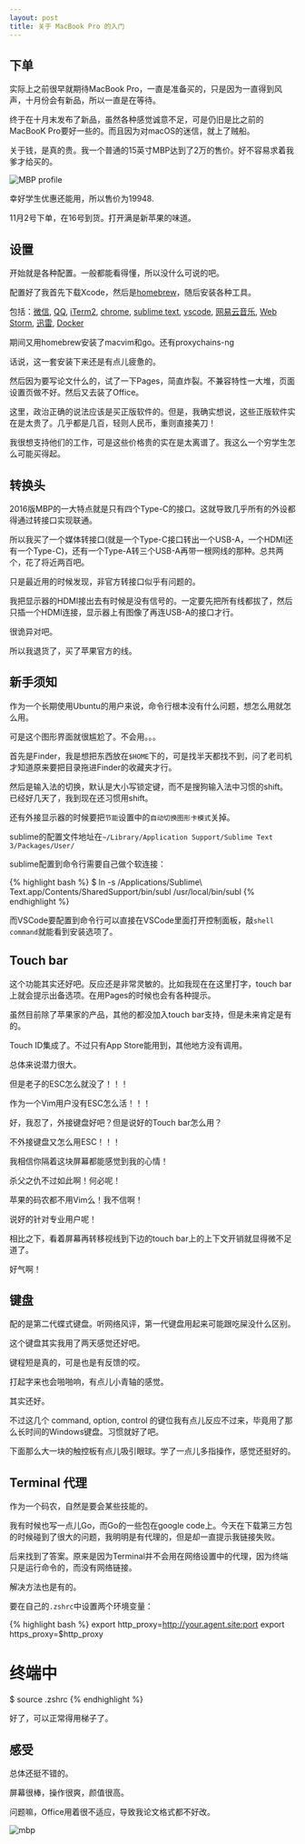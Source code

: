 ```yaml
---
layout: post
title: 关于 MacBook Pro 的入门
---
```


## 下单

实际上之前很早就期待MacBook Pro，一直是准备买的，只是因为一直得到风声，十月份会有新品，所以一直是在等待。

终于在十月末发布了新品，虽然各种感觉诚意不足，可是仍旧是比之前的MacBooK Pro要好一些的。而且因为对macOS的迷信，就上了贼船。

关于钱，是真的贵。我一个普通的15英寸MBP达到了2万的售价。好不容易求着我爹才给买的。

![MBP profile](http://cdn.iamhele.com/github.io/images/mbp_2016/screenfetch.png)

幸好学生优惠还能用，所以售价为19948.

11月2号下单，在16号到货。打开满是新苹果的味道。

## 设置

开始就是各种配置。一般都能看得懂，所以没什么可说的吧。

配置好了我首先下载Xcode，然后是[homebrew](http://brew.sh/)，随后安装各种工具。

包括：[微信](http://weixin.qq.com/cgi-bin/readtemplate?t=mac&platform=wx&lang=zh_CN), [QQ](http://im.qq.com/macqq/), [iTerm2](https://iterm2.com/), [chrome](https://www.google.com/chrome/browser/desktop/index.html), [sublime text](https://www.sublimetext.com/3), [vscode](https://code.visualstudio.com/), [网易云音乐](http://music.163.com/#/download), [Web Storm](https://www.jetbrains.com/webstorm/), [迅雷](http://dl.xunlei.com/?from=index), [Docker](https://www.docker.com/products/docker#/mac)

期间又用homebrew安装了macvim和go。还有proxychains-ng

话说，这一套安装下来还是有点儿疲惫的。

然后因为要写论文什么的，试了一下Pages，简直炸裂。不兼容特性一大堆，页面设置页做不好。然后又去装了Office。

这里，政治正确的说法应该是买正版软件的。但是，我确实想说，这些正版软件实在是太贵了。几乎都是几百，轻则人民币，重则直接美刀！

我很想支持他们的工作，可是这些价格贵的实在是太离谱了。我这么一个穷学生怎么可能买得起。

## 转换头

2016版MBP的一大特点就是只有四个Type-C的接口。这就导致几乎所有的外设都得通过转接口实现联通。

所以我买了一个媒体转接口(就是一个Type-C接口转出一个USB-A，一个HDMI还有一个Type-C)，还有一个Type-A转三个USB-A再带一根网线的那种。总共两个，花了将近两百吧。

只是最近用的时候发现，非官方转接口似乎有问题的。

我把显示器的HDMI接出去有时候是没有信号的。一定要先把所有线都拔了，然后只插一个HDMI连接，显示器上有图像了再连USB-A的接口才行。

很诡异对吧。

所以我退货了，买了苹果官方的线。

## 新手须知

作为一个长期使用Ubuntu的用户来说，命令行根本没有什么问题，想怎么用就怎么用。

可是这个图形界面就很尴尬了。不会用。。。

首先是Finder，我是想把东西放在`$HOME`下的，可是找半天都找不到，问了老司机才知道原来要把目录拖进Finder的收藏夹才行。

然后是输入法的切换，默认是大小写锁定键，而不是搜狗输入法中习惯的shift。已经好几天了，我到现在还习惯用shift。

还有外接显示器的时候要把`节能`设置中的`自动切换图形卡模式`关掉。

sublime的配置文件地址在`~/Library/Application Support/Sublime Text 3/Packages/User/`

sublime配置到命令行需要自己做个软连接：

{% highlight bash %}
$ ln -s /Applications/Sublime\ Text.app/Contents/SharedSupport/bin/subl /usr/local/bin/subl
{% endhighlight %}

而VSCode要配置到命令行可以直接在VSCode里面打开控制面板，敲`shell command`就能看到安装选项了。

## Touch bar

这个功能其实还好吧。反应还是非常灵敏的。比如我现在在这里打字，touch bar上就会提示出备选项。在用Pages的时候也会有各种提示。

虽然目前除了苹果家的产品，其他的都没加入touch bar支持，但是未来肯定是有的。

Touch ID集成了。不过只有App Store能用到，其他地方没有调用。

总体来说潜力很大。

但是老子的ESC怎么就没了！！！

作为一个Vim用户没有ESC怎么活！！！

好，我忍了，外接键盘好吧？但是说好的Touch bar怎么用？

不外接键盘又怎么用ESC！！！

我相信你隔着这块屏幕都能感觉到我的心情！

杀父之仇不过如此啊！何必呢！

苹果的码农都不用Vim么！我不信啊！

说好的针对专业用户呢！

相比之下，看着屏幕再转移视线到下边的touch bar上的上下文开销就显得微不足道了。

好气啊！

## 键盘

配的是第二代蝶式键盘。听网络风评，第一代键盘用起来可能跟吃屎没什么区别。

这个键盘其实我用了两天感觉还好吧。

键程短是真的，可是也是有反馈的哎。

打起字来也会啪啪响，有点儿小青轴的感觉。

其实还好。

不过这几个 command, option, control 的键位我有点儿反应不过来，毕竟用了那么长时间的Windows键盘。习惯就好了吧。

下面那么大一块的触控板有点儿吸引眼球。学了一点儿多指操作，感觉还挺好的。

## Terminal 代理

作为一个码农，自然是要会某些技能的。

我有时候也写一点儿Go，而Go的一些包在google code上。今天在下载第三方包的时候碰到了很大的问题，我明明是有代理的，但是却一直提示我链接失败。

后来找到了答案。原来是因为Terminal并不会用在网络设置中的代理，因为终端只是运行命令的，而没有网络链接。

解决方法也是有的。

要在自己的`.zshrc`中设置两个环境变量：

{% highlight bash %}
export http_proxy=http://your.agent.site:port
export https_proxy=$http_proxy
# 终端中
$ source .zshrc
{% endhighlight %}

好了，可以正常得用梯子了。

## 感受

总体还挺不错的。

屏幕很棒，操作很爽，颜值很高。

问题嘛，Office用着很不适应，导致我论文格式都不好改。

![mbp](http://cdn.iamhele.com/github.io/images/mbp_2016/mbp.jpeg)
